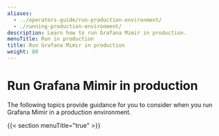 ```yaml
---
aliases:
  - ../operators-guide/run-production-environment/
  - ./running-production-environment/
description: Learn how to run Grafana Mimir in production.
menuTitle: Run in production
title: Run Grafana Mimir in production
weight: 80
---
```


# Run Grafana Mimir in production

The following topics provide guidance for you to consider when you run Grafana Mimir in a production environment.

{{< section menuTitle="true" >}}
